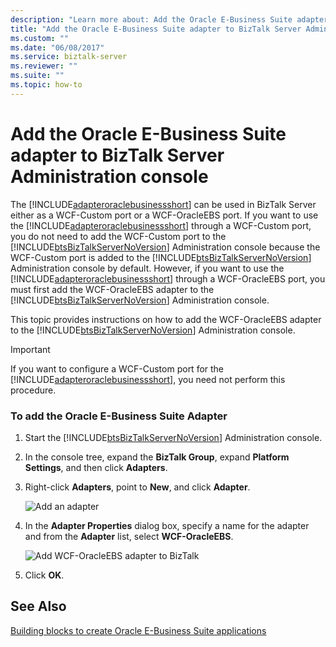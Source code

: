 ```yaml
---
description: "Learn more about: Add the Oracle E-Business Suite adapter to BizTalk Server Administration console"
title: "Add the Oracle E-Business Suite adapter to BizTalk Server Administration console"
ms.custom: ""
ms.date: "06/08/2017"
ms.service: biztalk-server
ms.reviewer: ""
ms.suite: ""
ms.topic: how-to
---
```

# Add the Oracle E-Business Suite adapter to BizTalk Server Administration console
The [!INCLUDE[adapteroraclebusinessshort](../../includes/adapteroraclebusinessshort-md.md)] can be used in BizTalk Server either as a WCF-Custom port or a WCF-OracleEBS port. If you want to use the [!INCLUDE[adapteroraclebusinessshort](../../includes/adapteroraclebusinessshort-md.md)] through a WCF-Custom port, you do not need to add the WCF-Custom port to the [!INCLUDE[btsBizTalkServerNoVersion](../../includes/btsbiztalkservernoversion-md.md)] Administration console because the WCF-Custom port is added to the [!INCLUDE[btsBizTalkServerNoVersion](../../includes/btsbiztalkservernoversion-md.md)] Administration console by default. However, if you want to use the [!INCLUDE[adapteroraclebusinessshort](../../includes/adapteroraclebusinessshort-md.md)] through a WCF-OracleEBS port, you must first add the WCF-OracleEBS adapter to the [!INCLUDE[btsBizTalkServerNoVersion](../../includes/btsbiztalkservernoversion-md.md)] Administration console.  
  
 This topic provides instructions on how to add the WCF-OracleEBS adapter to the [!INCLUDE[btsBizTalkServerNoVersion](../../includes/btsbiztalkservernoversion-md.md)] Administration console.  
  
> [!IMPORTANT]
>  If you want to configure a WCF-Custom port for the [!INCLUDE[adapteroraclebusinessshort](../../includes/adapteroraclebusinessshort-md.md)], you need not perform this procedure.  
  
### To add the Oracle E-Business Suite Adapter  
  
1. Start the [!INCLUDE[btsBizTalkServerNoVersion](../../includes/btsbiztalkservernoversion-md.md)] Administration console.  
  
2. In the console tree, expand the **BizTalk Group**, expand **Platform Settings**, and then click **Adapters**.  
  
3. Right-click **Adapters**, point to **New**, and click **Adapter**.  
  
    ![Add an adapter](../../adapters-and-accelerators/media/c9610d42-8465-4099-b403-87df6dcd0d99.gif "c9610d42-8465-4099-b403-87df6dcd0d99")  
  
4. In the **Adapter Properties** dialog box, specify a name for the adapter and from the **Adapter** list, select **WCF-OracleEBS**.  
  
    ![Add WCF&#45;OracleEBS adapter to BizTalk](../../adapters-and-accelerators/adapter-oracle-ebs/media/3e2cde5a-9f32-489c-a931-0dd509451e62.gif "3e2cde5a-9f32-489c-a931-0dd509451e62")  
  
5. Click **OK**.  
  
## See Also  
 [Building blocks to create Oracle E-Business Suite applications](../../adapters-and-accelerators/adapter-oracle-ebs/building-blocks-to-create-oracle-e-business-suite-applications.md)

